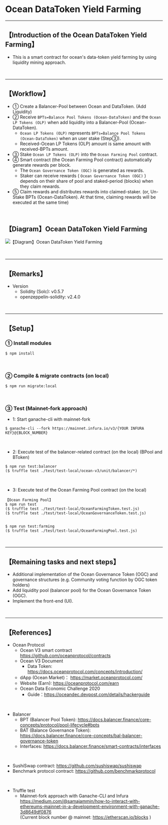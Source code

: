 # Ocean DataToken Yield Farming

***
## 【Introduction of the Ocean DataToken Yield Farming】
- This is a smart contract for ocean's data-token yield farming by using liquidity mining approach.

&nbsp;

***

## 【Workflow】
- ① Create a Balancer-Pool between Ocean and DataToken. (Add Liquidity)
- ② Receive `BPTs=Balance Pool Tokens (Ocean-DataToken)` and the `Ocean LP Tokens (OLP)` when add liquidity into a Balancer-Pool (Ocean-DataToken).
  - `Ocean LP Tokens (OLP)` represents `BPTs=Balance Pool Tokens (Ocean-DataToken)` when an user stake (Step③).
  - Received-Ocean LP Tokens (OLP) amount is same amount with received-BPTs amount.
- ③ Stake `Ocean LP Tokens (OLP)` into the `Ocean Farming Pool` contract.
- ④ Smart contract (the Ocean Farming Pool contract) automatically generate rewards per block.
  - The `Ocean Governance Token (OGC)` is generated as rewards.  
  - Staker can receive rewards ( `Ocean Governance Token (OGC)` ) depends on their share of pool and staked-period (blocks) when they claim rewards.
- ⑤ Claim rewards and distributes rewards into claimed-staker. (or, Un-Stake BPTs (Ocean-DataToken). At that time, claiming rewards will be executed at the same time)

&nbsp;

## 【Diagram】Ocean DataToken Yield Farming
![【Diagram】Ocean DataToken Yield Farming](https://user-images.githubusercontent.com/19357502/105047881-3da58880-5aae-11eb-854a-460f5efef1ac.jpg)

&nbsp;

***

## 【Remarks】
- Version
  - Solidity (Solc): v0.5.7
  - openzeppelin-solidity: v2.4.0

&nbsp;

***

## 【Setup】
### ① Install modules
```
$ npm install
```

<br>

### ② Compile & migrate contracts (on local)
```
$ npm run migrate:local
```

<br>

### ③ Test (Mainnet-fork approach)
- 1: Start ganache-cli with mainnet-fork
```
$ ganache-cli --fork https://mainnet.infura.io/v3/{YOUR INFURA KEY}@{BLOCK_NUMBER}
```

<br>

- 2: Execute test of the balancer-related contract (on the local)
(BPool and BToken)
```
$ npm run test:balancer
($ truffle test ./test/test-local/ocean-v3/unit/balancer/*)
```

<br>

- 3: Execute test of the Ocean Farming Pool contract (on the local)
```
【Ocean Farming Pool】
$ npm run test
($ truffle test ./test/test-local/OceanFarmingToken.test.js)
($ truffle test ./test/test-local/OceanGovernanceToken.test.js)


$ npm run test:farming
($ truffle test ./test/test-local/OceanFarmingPool.test.js)
```

<br>

***

## 【Remaining tasks and next steps】
- Additional implementation of the Ocean Governance Token (OGC) and governance structures (e.g. Community voting function by OGC token holders)
- Add liquidity pool (balancer pool) for the Ocean Governance Token (OGC).
- Implement the front-end (UI).


&nbsp;


***

## 【References】
- Ocean Protocol  
  - Ocean V3 smart contract  
https://github.com/oceanprotocol/contracts  
  - Ocean V3 Document
    - Data Token: https://docs.oceanprotocol.com/concepts/introduction/  
  - dApp (Ocean Market)： https://market.oceanprotocol.com/  
  - Website (Earn): https://oceanprotocol.com/earn  
  - Ocean Data Economic Challenge 2020
    - Guide：https://oceandec.devpost.com/details/hackerguide  

<br>

- Balancer
  - BPT (Balancer Pool Token): https://docs.balancer.finance/core-concepts/protocol/pool-lifecycle#bpts  
  - BAT (Balance Governance Token): https://docs.balancer.finance/core-concepts/bal-balancer-governance-token  
  - Interfaces: https://docs.balancer.finance/smart-contracts/interfaces  

<br>

- SushiSwap contract: https://github.com/sushiswap/sushiswap  
- Benchmark protocol contract: https://github.com/benchmarkprotocol  

<br>

- Truffle test
  - Mainnet-fork approach with Ganache-CLI and Infura   
https://medium.com/@samajammin/how-to-interact-with-ethereums-mainnet-in-a-development-environment-with-ganache-3d8649df0876    
(Current block number @ mainnet: https://etherscan.io/blocks )    
